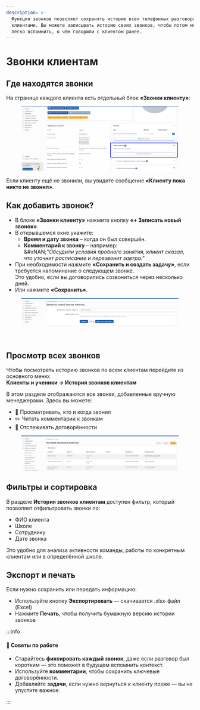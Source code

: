 ```yaml
---
description: >-
  Функция звонков позволяет сохранять историю всех телефонных разговоров с
  клиентами. Вы можете записывать историю своих звонков, чтобы потом можно было
  легко вспомнить, о чём говорили с клиентом ранее.
---
```


# Звонки клиентам

## Где находятся звонки

На странице каждого клиента есть отдельный блок **«Звонки клиенту»**:

<figure><img src=".gitbook/assets/image (129).png" alt=""><figcaption></figcaption></figure>

Если клиенту ещё не звонили, вы увидите сообщение **«Клиенту пока никто не звонил»**.

## Как добавить звонок?

* В блоке **«Звонки клиенту»**  нажмите кнопку **«+ Записать новый звонок»**.
* В открывшемся окне укажите:
  * **Время и дату звонка** – когда он был совершён.
  * **Комментарий к звонку** – например:\
    &#xNAN;_"Обсудили условия пробного занятия, клиент сказал, что уточнит расписание и перезвонит завтра."_
* При необходимости нажмите **«Сохранить и создать задачу»**, если требуется напоминание о следующем звонке.\
  Это удобно, если вы договорились созвониться через несколько дней.
* Или нажмите **«Сохранить»**.

<figure><img src=".gitbook/assets/image.png" alt=""><figcaption></figcaption></figure>

## Просмотр всех звонков

Чтобы посмотреть историю звонков по всем клиентам перейдите из основного меню:\
**Клиенты и ученики → История звонков клиентам**

В этом разделе отображаются все звонки, добавленные вручную менеджерами. Здесь вы можете:

* 📄 Просматривать, кто и когда звонил
* ✏️ Читать комментарии к звонкам
* 🧠 Отслеживать договорённости

<figure><img src=".gitbook/assets/image (1).png" alt=""><figcaption></figcaption></figure>

## Фильтры и сортировка

В разделе **История звонков клиентам** доступен фильтр, который позволяет отфильтровать звонки по:

* ФИО клиента
* Школе
* Сотруднику
* Дате звонка

Это удобно для анализа активности команды, работы по конкретным клиентам или в определённой школе.

## Экспорт и печать

Если нужно сохранить или передать информацию:

* Используйте кнопку **Экспортировать** — скачивается .xlsx-файл (Excel)
* Нажмите **Печать**, чтобы получить бумажную версию истории звонков

:::info

#### 📝 Советы по работе

* Старайтесь **фиксировать каждый звонок**, даже если разговор был коротким — это поможет в будущем вспомнить контекст.
* Используйте **комментарии**, чтобы сохранить ключевые договорённости.
* Добавляйте **задачи**, если нужно вернуться к клиенту позже — вы не упустите важное.

:::
